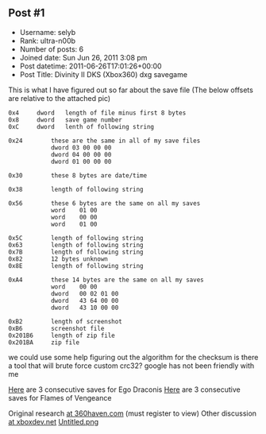## Post #1
- Username: selyb
- Rank: ultra-n00b
- Number of posts: 6
- Joined date: Sun Jun 26, 2011 3:08 pm
- Post datetime: 2011-06-26T17:01:26+00:00
- Post Title: Divinity II DKS (Xbox360) dxg savegame

This is what I have figured out so far about the save file
(The below offsets are relative to the attached pic)

```
0x4		dword	length of file minus first 8 bytes
0x8		dword	save game number
0xC		dword	lenth of following string

0x24		these are the same in all of my save files
			dword 03 00 00 00
			dword 04 00 00 00
			dword 01 00 00 00
			
0x30		these 8 bytes are date/time

0x38		length of following string

0x56		these 6 bytes are the same on all my saves
			word	01 00
			word	00 00
			word	01 00

0x5C		length of following string
0x63		length of following string
0x7B		length of following string
0x82		12 bytes unknown
0x8E		length of following string

0xA4		these 14 bytes are the same on all my saves
			word	00 00
			dword	00 02 01 00
			dword	43 64 00 00
			dword	43 10 00 00

0xB2		length of screenshot
0xB6		screenshot file
0x201B6		length of zip file
0x201BA		zip file
```


we could use some help figuring out the algorithm for the checksum
is there a tool that will brute force custom crc32? google has not been friendly with me 

[Here](http://selyb.com/ED_Fresh.zip) are 3 consecutive saves for Ego Draconis
[Here](http://selyb.com/FOV_Fresh.zip) are 3 consecutive saves for Flames of Vengeance


Original research [at 360haven.com](http://www.360haven.com/forums/showthread.php?2165-WIP-Divinty-2-DKS-Save-Editor&p=22092) (must register to view)
Other discussion [at xboxdev.net](http://xboxdev.net/archive/showthread.php?4658-Divinity-2-Ego-Draconis/page3)
[Untitled.png](https://xentaxbackup.github.io/file/4383_Untitled.png)
